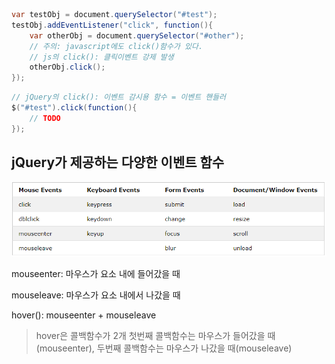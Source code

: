 
```java
var testObj = document.querySelector("#test");
testObj.addEventListener("click", function(){
	var otherObj = document.querySelector("#other");
	// 주의: javascript에도 click()함수가 있다.
	// js의 click(): 클릭이벤트 강제 발생
	otherObj.click();
});
```

```java
// jQuery의 click(): 이벤트 감시용 함수 = 이벤트 핸들러
$("#test").click(function(){
	// TODO
});
```

## jQuery가 제공하는 다양한 이벤트 함수

![jQuery event](https://github.com/ette9844/writing_md/blob/master/imgs/jquery_event.PNG?raw=true)

mouseenter: 마우스가 요소 내에 들어갔을 때

mouseleave: 마우스가 요소 내에서 나갔을 때

hover(): mouseenter + mouseleave
>hover은 콜백함수가 2개
>첫번째 콜백함수는 마우스가 들어갔을 때(mouseenter), 
>두번째 콜백함수는 마우스가 나갔을 때(mouseleave)
>

<!--stackedit_data:
eyJoaXN0b3J5IjpbNDk5NTA1MDQxXX0=
-->